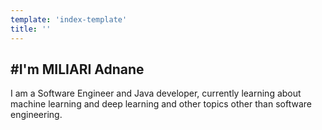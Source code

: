 ```yaml
---
template: 'index-template'
title: ''
---
```


#I'm MILIARI Adnane
---
I am a Software Engineer and Java developer, currently learning about machine learning and deep learning and other topics other than software engineering.
